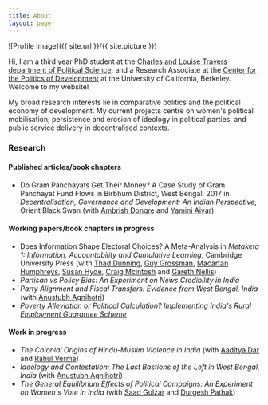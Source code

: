 ```yaml
---
title: About
layout: page
---
```

![Profile Image]({{ site.url }}/{{ site.picture }})

Hi, I am a third year PhD student at the [Charles and Louise Travers department of Political Science](http://polisci.berkeley.edu/), and a Research Associate at the [Center for the Politics of Development](http://cpd.berkeley.edu/) at the University of California, Berkeley. Welcome to my website!

My broad research interests lie in comparative politics and the political economy of development. My current projects centre on women's political mobilisation, persistence and erosion of ideology in political parties, and public service delivery in decentralised contexts.

### Research

#### Published articles/book chapters
* Do Gram Panchayats Get Their Money? A Case Study of Gram Panchayat Fund Flows in Birbhum District, West Bengal. 2017 in _Decentralisation, Governance and Development: An Indian Perspective_, Orient Black Swan (with [Ambrish Dongre](https://www.iima.ac.in/web/faculty/faculty-profiles/ambrish-dongre) and [Yamini Aiyar](http://www.cprindia.org/people/yamini-aiyar)) 

#### Working papers/book chapters in progress
* Does Information Shape Electoral Choices? A Meta-Analysis in *Metaketa 1: Information, Accountability and Cumulative Learning*, Cambridge University Press (with [Thad Dunning](http://www.thaddunning.com/), [Guy Grossman](https://web.sas.upenn.edu/ggros/), [Macartan Humphreys](http://www.macartan.nyc/), [Susan Hyde](http://susan.hyde.co/), [Craig Mcintosh](http://gps.ucsd.edu/faculty-directory/craig-mcintosh.html) and [Gareth Nellis](http://www.garethnellis.com/)) 
* _Partisan vs Policy Bias: An Experiment on News Credibility in India_ 
* _Party Alignment and Fiscal Transfers: Evidence from West Bengal, India_ (with [Anustubh Agnihotri](http://polisci.berkeley.edu/people/person/anustubh-agnihotri))
* [_Poverty Alleviation or Political Calculation? Implementing India's Rural Employment Guarantee Scheme_](https://papers.ssrn.com/sol3/papers.cfm?abstract_id=2555738)

#### Work in progress
* _The Colonial Origins of Hindu-Muslim Violence in India_ (with [Aaditya Dar](https://aadityadar.com/) and [Rahul Verma](http://polisci.berkeley.edu/people/person/rahul-verma))
* _Ideology and Contestation: The Last Bastions of the Left in West Bengal, India_ (with [Anustubh Agnihotri](http://polisci.berkeley.edu/people/person/anustubh-agnihotri))
* _The General Equilibrium Effects of Political Campaigns: An Experiment on Women's Vote in India_ (with [Saad Gulzar](http://saadgulzar.com/) and [Durgesh Pathak](http://aamaadmiparty.org/teams/durgesh-pathak/)) 